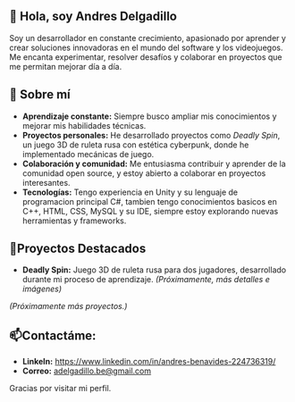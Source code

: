 ## 👋 Hola, soy Andres Delgadillo

Soy un desarrollador en constante crecimiento, apasionado por aprender y crear soluciones innovadoras en el mundo del software y los videojuegos. Me encanta experimentar, resolver desafíos y colaborar en proyectos que me permitan mejorar día a día.

## 💬 Sobre mí

- **Aprendizaje constante:** Siempre busco ampliar mis conocimientos y mejorar mis habilidades técnicas.
- **Proyectos personales:** He desarrollado proyectos como *Deadly Spin*, un juego 3D de ruleta rusa con estética cyberpunk, donde he implementado mecánicas de juego.
- **Colaboración y comunidad:** Me entusiasma contribuir y aprender de la comunidad open source, y estoy abierto a colaborar en proyectos interesantes.
- **Tecnologías:** Tengo experiencia en Unity y su lenguaje de programacion principal C#, tambien tengo conocimientos basicos en C++, HTML, CSS, MySQL y su IDE, siempre estoy explorando nuevas herramientas y frameworks.

## 🔭Proyectos Destacados

- **Deadly Spin:** Juego 3D de ruleta rusa para dos jugadores, desarrollado durante mi proceso de aprendizaje. *(Próximamente, más detalles e imágenes)*

*(Próximamente más proyectos.)*


## 📫Contactáme:
- **LinkeIn:** https://www.linkedin.com/in/andres-benavides-224736319/
- **Correo:** adelgadillo.be@gmail.com

Gracias por visitar mi perfil.
